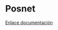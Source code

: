 # Posnet
[Enlace documentación](https://alejandroygr.github.io/Posnet/dist/javadoc/postnet/package-summary.html)
